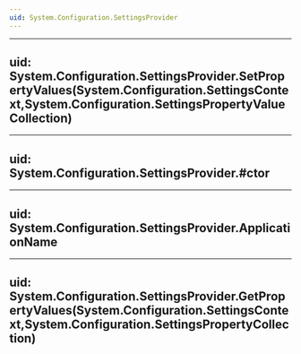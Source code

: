 ```yaml
---
uid: System.Configuration.SettingsProvider
---
```


---
uid: System.Configuration.SettingsProvider.SetPropertyValues(System.Configuration.SettingsContext,System.Configuration.SettingsPropertyValueCollection)
---

---
uid: System.Configuration.SettingsProvider.#ctor
---

---
uid: System.Configuration.SettingsProvider.ApplicationName
---

---
uid: System.Configuration.SettingsProvider.GetPropertyValues(System.Configuration.SettingsContext,System.Configuration.SettingsPropertyCollection)
---
